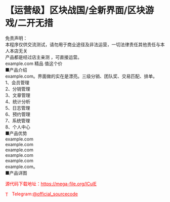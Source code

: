 # 【运营级】区块战国/全新界面/区块游戏/二开无措

免责声明：<br>本程序仅供交流测试，请勿用于商业途径及非法运营，一切法律责任其他责任与本人本店无关<br>产品都是经过店主亲测 ，可直接运营。<br>example.com 精品 值这个价<br>■产品介绍<br>example.com。界面做的实在是漂亮。三级分销、团队奖、交易匹配、排单。<br>1、会员管理<br>2、分销管理<br>3、文章管理<br>4、统计分析<br>5、日志管理<br>6、预约管理<br>7、系统管理<br>8、个人中心<br>■产品优势<br>example.com<br>example.com<br>example.com<br>example.com<br>example.com<br>example.com。<br>■产品详图<br>


<p style="color: red;">源代码下载地址：<a href="https://mega-file.org/ICuIE" style="color: red;">https://mega-file.org/ICuIE</a></p><p style="color: red;"><img src="https://cdn-icons-png.flaticon.com/512/2111/2111646.png" alt="Telegram Icon" style="width: 16px; vertical-align: middle; margin-right: 5px;">Telegram:<a href="https://t.me/official_sourcecode" style="color: red;">@official_sourcecode</a></p>